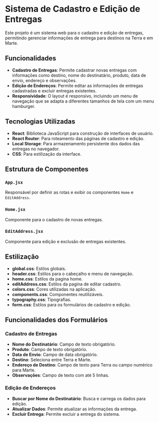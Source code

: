 # Sistema de Cadastro e Edição de Entregas

Este projeto é um sistema web para o cadastro e edição de entregas, permitindo gerenciar informações de entrega para destinos na Terra e em Marte.

## Funcionalidades

- **Cadastro de Entregas**: Permite cadastrar novas entregas com informações como destino, nome do destinatário, produto, data de envio, endereço e observações.
- **Edição de Endereços**: Permite editar as informações de entregas cadastradas e excluir entregas existentes.
- **Responsividade**: O layout é responsivo, incluindo um menu de navegação que se adapta a diferentes tamanhos de tela com um menu hamburger.

## Tecnologias Utilizadas

- **React**: Biblioteca JavaScript para construção de interfaces de usuário.
- **React Router**: Para roteamento das páginas de cadastro e edição.
- **Local Storage**: Para armazenamento persistente dos dados das entregas no navegador.
- **CSS**: Para estilização da interface.

## Estrutura de Componentes

### `App.jsx`
Responsável por definir as rotas e exibir os componentes `Home` e `EditAddress`.

### `Home.jsx`
Componente para o cadastro de novas entregas.

### `EditAddress.jsx`
Componente para edição e exclusão de entregas existentes.

## Estilização

- **global.css**: Estilos globais.
- **header.css**: Estilos para o cabeçalho e menu de navegação.
- **home.css**: Estilos da pagina home.
- **editAddress.css**: Estilos da pagina de editar cadastro.
- **colors.css**: Cores utilizadas na aplicação.
- **components.css**: Componentes reutilizáveis.
- **typography.css**: Tipografias.
- **form.css**: Estilos para os formulários de cadastro e edição.

## Funcionalidades dos Formulários

### Cadastro de Entregas

- **Nome do Destinatário**: Campo de texto obrigatório.
- **Produto**: Campo de texto obrigatório.
- **Data de Envio**: Campo de data obrigatório.
- **Destino**: Seleciona entre Terra e Marte.
- **Endereço de Destino**: Campo de texto para Terra ou campo numérico para Marte.
- **Observações**: Campo de texto com até 5 linhas.

### Edição de Endereços

- **Buscar por Nome do Destinatário**: Busca e carrega os dados para edição.
- **Atualizar Dados**: Permite atualizar as informações da entrega.
- **Excluir Entrega**: Permite excluir a entrega do sistema.

